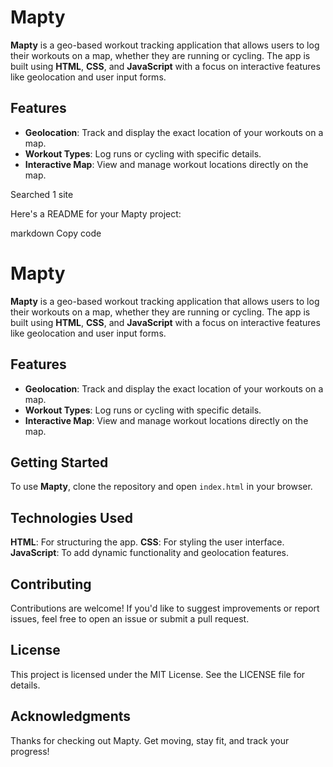 # Mapty

**Mapty** is a geo-based workout tracking application that allows users to log their workouts on a map, whether they are running or cycling. The app is built using **HTML**, **CSS**, and **JavaScript** with a focus on interactive features like geolocation and user input forms.

## Features

- **Geolocation**: Track and display the exact location of your workouts on a map.
- **Workout Types**: Log runs or cycling with specific details.
- **Interactive Map**: View and manage workout locations directly on the map.



Searched 1 site

Here's a README for your Mapty project:

markdown
Copy code
# Mapty

**Mapty** is a geo-based workout tracking application that allows users to log their workouts on a map, whether they are running or cycling. The app is built using **HTML**, **CSS**, and **JavaScript** with a focus on interactive features like geolocation and user input forms.

## Features

- **Geolocation**: Track and display the exact location of your workouts on a map.
- **Workout Types**: Log runs or cycling with specific details.
- **Interactive Map**: View and manage workout locations directly on the map.

## Getting Started

To use **Mapty**, clone the repository and open `index.html` in your browser.

## Technologies Used
**HTML**: For structuring the app.
**CSS**: For styling the user interface.
**JavaScript**: To add dynamic functionality and geolocation features.

## Contributing
Contributions are welcome! If you'd like to suggest improvements or report issues, feel free to open an issue or submit a pull request.

## License
This project is licensed under the MIT License. See the LICENSE file for details.

## Acknowledgments
Thanks for checking out Mapty. Get moving, stay fit, and track your progress!

